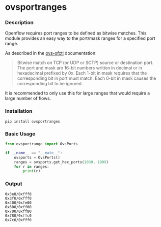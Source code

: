 # ovsportranges

### Description
Openflow requires port ranges to be defined as bitwise matches. This module 
provides an easy way to the port/mask ranges for a specified port range.

As described in the [ovs-ofctl](http://www.openvswitch.org/support/dist-docs-2.5/ovs-ofctl.8.txt) documentation:
> Bitwise  match  on  TCP  (or  UDP or SCTP) source or destination
> port.  The port and mask are 16-bit numbers written  in  decimal
> or  in  hexadecimal prefixed by 0x.  Each 1-bit in mask requires
> that the corresponding bit in port must match.   Each  0-bit  in
> mask causes the corresponding bit to be ignored.

It is recommended to only use this for large ranges that would require a large number of flows.

### Installation
`pip install ovsportranges`

### Basic Usage
``` python
from ovsportrange import OvsPorts

if __name__ == "__main__":
    ovsports = OvsPorts()
    ranges = ovsports.get_hex_ports(1000, 1999)
    for r in ranges:
        print(r)
```

### Output
```text
0x3e8/0xfff8
0x3f0/0xfff0
0x400/0xfe00
0x600/0xff00
0x700/0xff80
0x780/0xffc0
0x7c0/0xfff0
```

